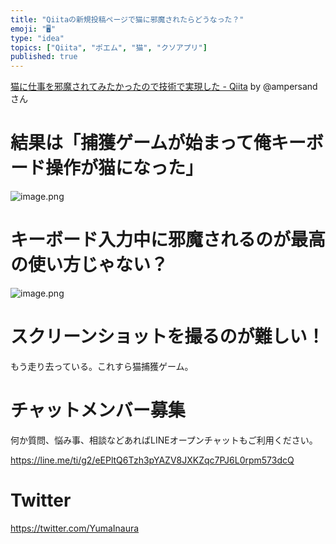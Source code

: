 ```yaml
---
title: "Qiitaの新規投稿ページで猫に邪魔されたらどうなった？"
emoji: "🖥"
type: "idea"
topics: ["Qiita", "ポエム", "猫", "クソアプリ"]
published: true
---
```


[猫に仕事を邪魔されてみたかったので技術で実現した - Qiita](https://qiita.com/ampersand/items/7180f657b3d0a0c05734) by @ampersand さん


# 結果は「捕獲ゲームが始まって俺キーボード操作が猫になった」


![image.png](https://qiita-image-store.s3.amazonaws.com/0/89618/1d286d8e-eef2-9142-bf90-af92361b0158.png)

# キーボード入力中に邪魔されるのが最高の使い方じゃない？

![image.png](https://qiita-image-store.s3.amazonaws.com/0/89618/b4b84edd-3570-ee6a-d2a4-8f54c3a29f5d.png)

# スクリーンショットを撮るのが難しい！

もう走り去っている。これすら猫捕獲ゲーム。








<!-- Update From Qiita API -->

# チャットメンバー募集


何か質問、悩み事、相談などあればLINEオープンチャットもご利用ください。

https://line.me/ti/g2/eEPltQ6Tzh3pYAZV8JXKZqc7PJ6L0rpm573dcQ





# Twitter


https://twitter.com/YumaInaura


<!-- Update From Qiita API -->


